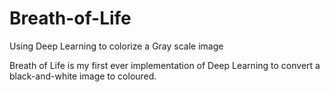 # Breath-of-Life
Using Deep Learning to colorize a Gray scale image

Breath of Life is my first ever implementation of Deep Learning to convert a black-and-white image to coloured.
